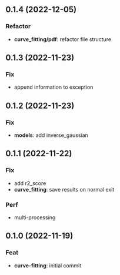 ## 0.1.4 (2022-12-05)

### Refactor

- **curve_fitting/pdf**: refactor file structure

## 0.1.3 (2022-11-23)

### Fix

- append information to exception

## 0.1.2 (2022-11-23)

### Fix

- **models**: add inverse_gaussian

## 0.1.1 (2022-11-22)

### Fix

- add r2_score
- **curve_fitting**: save results on normal exit

### Perf

- multi-processing

## 0.1.0 (2022-11-19)

### Feat

- **curve-fitting**: initial commit
